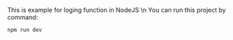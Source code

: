 This is example for loging function in NodeJS \n
You can run this project by command:
```
npm run dev
```
